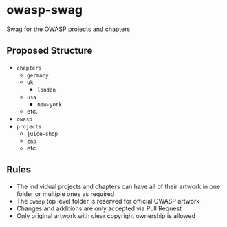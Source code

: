 # owasp-swag

Swag for the OWASP projects and chapters

## Proposed Structure

* `chapters`
  * `germany`
  * `uk`
    * `london`
  * `usa`  
    * `new-york`
  * etc.
* `owasp`
* `projects`
  * `juice-shop`
  * `zap`
  * etc.
  
## Rules

* The individual projects and chapters can have all of their artwork in one folder or multiple ones as required
* The `owasp` top level folder is reserved for official OWASP artwork
* Changes and additions are only accepted via Pull Request
* Only original artwork with clear copyright ownership is allowed
